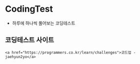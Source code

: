 # CodingTest
  - 하루에 하나씩 풀어보는 코딩테스트 
  
  
  ## 코딩테스트 사이트 
    <a href="https://programmers.co.kr/learn/challenges">코드업 - jaehyun2yo</a>
